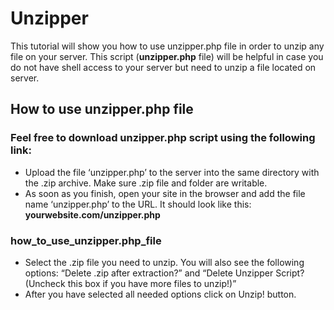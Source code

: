 # Unzipper

This tutorial will show you how to use unzipper.php file in order to unzip any file on your server. This script (**unzipper.php** file) will be helpful in case you do not have shell access to your server but need to unzip a file located on server.
## How to use unzipper.php file

### Feel free to download unzipper.php script using the following link:
* Upload the file ‘unzipper.php’ to the server into the same directory with the .zip archive. Make sure .zip file and folder are writable.
* As soon as you finish, open your site in the browser and add the file name ‘unzipper.php’ to the URL. It should look like this: **yourwebsite.com/unzipper.php**

### how_to_use_unzipper.php_file
* Select the .zip file you need to unzip. You will also see the following options: “Delete .zip after extraction?” and “Delete Unzipper Script? (Uncheck this box if you have more files to unzip!)”
* After you have selected all needed options click on Unzip! button.
